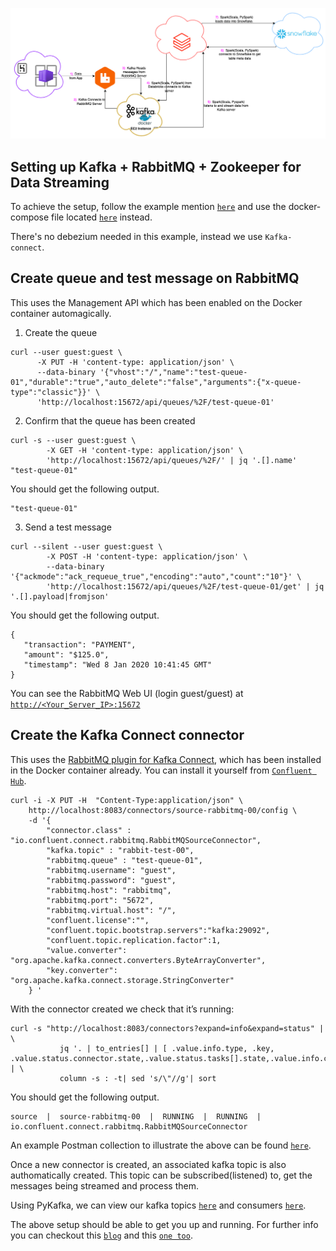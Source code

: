 

![`Image for this set up`](https://github.com/vadramson/my_etl_quick_start/blob/master/images/RabbitMQ_kafka_Streams.drawio.png)


## Setting up Kafka + RabbitMQ + Zookeeper for Data Streaming

To achieve the setup, follow the example mention [`here`](url) and use the docker-compose file located [`here`](url) instead.

There's no debezium needed in this example, instead we use `Kafka-connect`.


## Create queue and test message on RabbitMQ

This uses the Management API which has been enabled on the Docker container automagically.

1. Create the queue

```
curl --user guest:guest \
      -X PUT -H 'content-type: application/json' \
      --data-binary '{"vhost":"/","name":"test-queue-01","durable":"true","auto_delete":"false","arguments":{"x-queue-type":"classic"}}' \
      'http://localhost:15672/api/queues/%2F/test-queue-01'
```

2. Confirm that the queue has been created

```
curl -s --user guest:guest \
        -X GET -H 'content-type: application/json' \
        'http://localhost:15672/api/queues/%2F/' | jq '.[].name'
"test-queue-01"
```
You should get the following output.

	"test-queue-01"

3. Send a test message

```
curl --silent --user guest:guest \
        -X POST -H 'content-type: application/json' \
        --data-binary '{"ackmode":"ack_requeue_true","encoding":"auto","count":"10"}' \
        'http://localhost:15672/api/queues/%2F/test-queue-01/get' | jq '.[].payload|fromjson'
```

You should get the following output.

	{
  	   "transaction": "PAYMENT",
  	   "amount": "$125.0",
  	   "timestamp": "Wed 8 Jan 2020 10:41:45 GMT"
	}


You can see the RabbitMQ Web UI (login guest/guest) at [`http://<Your_Server_IP>:15672`](url)


## Create the Kafka Connect connector

This uses the [RabbitMQ plugin for Kafka Connect](https://docs.confluent.io/kafka-connectors/rabbitmq-source/current/overview.html), which has been installed in the Docker container already. You can install it yourself from [`Confluent Hub`](https://www.confluent.io/hub/).


```
curl -i -X PUT -H  "Content-Type:application/json" \
    http://localhost:8083/connectors/source-rabbitmq-00/config \
    -d '{
        "connector.class" : "io.confluent.connect.rabbitmq.RabbitMQSourceConnector",
        "kafka.topic" : "rabbit-test-00",
        "rabbitmq.queue" : "test-queue-01",
        "rabbitmq.username": "guest",
        "rabbitmq.password": "guest",
        "rabbitmq.host": "rabbitmq",
        "rabbitmq.port": "5672",
        "rabbitmq.virtual.host": "/",
        "confluent.license":"",
        "confluent.topic.bootstrap.servers":"kafka:29092",
        "confluent.topic.replication.factor":1,
        "value.converter": "org.apache.kafka.connect.converters.ByteArrayConverter",
        "key.converter": "org.apache.kafka.connect.storage.StringConverter"
    } '
```

With the connector created we check that it’s running:

```
curl -s "http://localhost:8083/connectors?expand=info&expand=status" | \
           jq '. | to_entries[] | [ .value.info.type, .key, .value.status.connector.state,.value.status.tasks[].state,.value.info.config."connector.class"]|join(":|:")' | \
           column -s : -t| sed 's/\"//g'| sort
```

You should get the following output.

	source  |  source-rabbitmq-00  |  RUNNING  |  RUNNING  |  io.confluent.connect.rabbitmq.RabbitMQSourceConnector


An example Postman collection to illustrate the above can be found [`here`](url).


Once a new connector is created, an associated kafka topic is also authomatically created. This topic can be subscribed(listened) to, get the messages being streamed and process them.

Using PyKafka, we can view our kafka topics [`here`](url) and consumers [`here`](url).


The above setup should be able to get you up and running. For further info you can checkout this [`blog`](https://rmoff.net/2020/01/08/streaming-messages-from-rabbitmq-into-kafka-with-kafka-connect/)
and this [`one too`](https://medium.com/@danieljameskay/a-basic-overview-of-the-kafka-connect-rabbitmq-source-connector-abeba64ba453).




